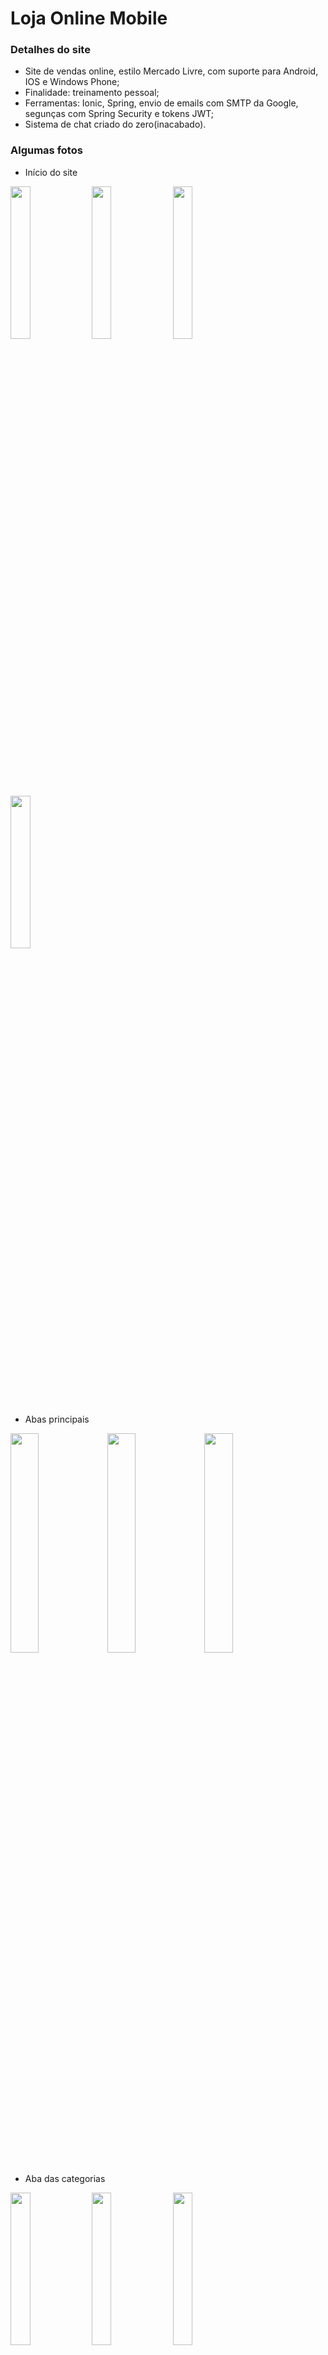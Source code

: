 ﻿# Loja Online Mobile

### Detalhes do site
* Site de vendas online, estilo Mercado Livre, com suporte para Android, IOS e Windows Phone;
* Finalidade: treinamento pessoal;
* Ferramentas: Ionic, Spring, envio de emails com SMTP da Google, segunças com Spring Security e tokens JWT;
* Sistema de chat criado do zero(inacabado).

### Algumas fotos

* Início do site

<img src="https://user-images.githubusercontent.com/20648428/51728935-ca004a80-2050-11e9-9406-e77b70bc4f92.jpeg" width="25%">
<img src="https://user-images.githubusercontent.com/20648428/51728944-ca98e100-2050-11e9-9d93-b7f030a6a158.jpeg" width="25%">
<img src="https://user-images.githubusercontent.com/20648428/51728945-ca98e100-2050-11e9-9b5d-3d9bef04a2c2.jpeg" width="25%">
<img src="https://user-images.githubusercontent.com/20648428/51728945-ca98e100-2050-11e9-9b5d-3d9bef04a2c2.jpeg" width="25%">

* Abas principais

<img src="https://user-images.githubusercontent.com/20648428/51728947-ca98e100-2050-11e9-8921-685b30392803.jpeg" width="30%">
<img src="https://user-images.githubusercontent.com/20648428/51728951-cb317780-2050-11e9-897b-0c336a305b9d.jpeg" width="30%">
<img src="https://user-images.githubusercontent.com/20648428/51728931-c967b400-2050-11e9-867a-fac25f63cdad.jpeg" width="30%">

* Aba das categorias

<img src="https://user-images.githubusercontent.com/20648428/51728947-ca98e100-2050-11e9-8921-685b30392803.jpeg" width="25%">
<img src="https://user-images.githubusercontent.com/20648428/51728948-ca98e100-2050-11e9-83a7-138baacd7acd.jpeg" width="25%">
<img src="https://user-images.githubusercontent.com/20648428/51728949-cb317780-2050-11e9-855c-037c787cd9f2.jpeg" width="25%">
<img src="https://user-images.githubusercontent.com/20648428/51728950-cb317780-2050-11e9-96f9-d576133533c6.jpeg" width="25%">

* Aba do carrinho

<img src="https://user-images.githubusercontent.com/20648428/51728931-c967b400-2050-11e9-867a-fac25f63cdad.jpeg" width="16%">
<img src="https://user-images.githubusercontent.com/20648428/51728932-c967b400-2050-11e9-8e00-83f32e5212c3.jpeg" width="16%">
<img src="https://user-images.githubusercontent.com/20648428/51728933-c967b400-2050-11e9-820e-8c67054e0a2b.jpeg" width="16%">
<img src="https://user-images.githubusercontent.com/20648428/51728939-ca004a80-2050-11e9-8687-87446e35bd21.jpeg" width="16%">
<img src="https://user-images.githubusercontent.com/20648428/51728943-ca98e100-2050-11e9-88b4-d8205b60abb6.jpeg" width="16%">
<img src="https://user-images.githubusercontent.com/20648428/51728936-ca004a80-2050-11e9-9b4e-8637d65885ad.jpeg" width="16%">

* Aba do perfil

<img src="https://user-images.githubusercontent.com/20648428/51728931-c967b400-2050-11e9-867a-fac25f63cdad.jpeg" width="30%">
<img src="https://user-images.githubusercontent.com/20648428/51728937-ca004a80-2050-11e9-91c1-01fc391e98f9.jpeg" width="30%">
<img src="https://user-images.githubusercontent.com/20648428/51728938-ca004a80-2050-11e9-9cf9-1bfb6d6fa848.jpeg" width="30%">

* Serviço de email

<img src="https://user-images.githubusercontent.com/20648428/51728940-ca004a80-2050-11e9-89b8-7258f357b9d8.jpeg" width="50%">
<img src="https://user-images.githubusercontent.com/20648428/51728941-ca98e100-2050-11e9-97a7-1b2dc465d1fa.jpeg" width="50%">